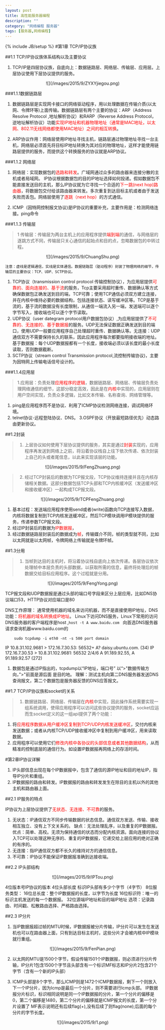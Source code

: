 ```yaml
---
layout: post
title: 高性能服务器编程 
description: ""
category: "网络编程 服务器"
tags: [服务器,网络编程]
---
```

{% include JB/setup %}
#第1章 TCP/IP协议族

##1.1    TCP/IP协议族体系结构以及主要协议

1. TCP/IP是四层协议族，自底向上：数据链路层、网络层、传输层、应用层。上层协议使用下层协议提供的服务。

<center>![](/images/2015/9/ZYXYjiegou.png)</center>

###1.1.1数据链路层

1. 数据链路层是实现网卡接口的网络驱动程序，用以处理数据在传输介质(以太网、令牌环等)上面传输。数据链路层有两个主要的协议：ARP（Address Resolve Protocol ,地址解析协议）和RARP（Reverse Address Protocol，逆地址解析协议）功能<font color=red>实现IP地址和机器物理地址（通常是MAC地址，以太网、802.11无线网络都使用MAC地址）之间的相互转换</font>。

2. ARP协议作用：网络层使用IP地址寻找主机，链路层通过物理地址寻找一台主机，网络层必须首先将目标IP地址转换为其对应的物理地址，这样才能使用链路层提供的服务，而提供这个转换服务的协议就是ARP协议。

###1.1.2 网络层

1. 网络层：实现数据包的<font color=red>选路和转发</font>。广域网通过众多的路由器来连接分散的主机或者局域网。
IP协议根据数据包的目的IP地址选择如何投递。假如数据包不能直接发送目的主机，那么IP协议就为它寻找一个合适的<font color=red>下一跳(next hop)路由器</font>，将数据包交付给该路由器来转发。多次重复到达目标主机或者由于发送失败而丢包。网络层使用了<font color=red>逐跳（next hop）</font>的方式通信。

2. ICMP（因特网控制报文协议)是IP协议的重要补充，主要作用是：检测网络连接。ping命令

###1.1.3 传输层

>1 传输层：传输层为两台主机上的应用程序提供<font color=red>端到端</font>的通信，与网络层的逐跳方式不同，传输层只关心通信的起始点和目的点，忽略数据包的中转过程。

<center>![](/images/2015/9/ChuangShu.png)</center>

    注意：虚线是逻辑通信，实线是实体通信。数据链路层（驱动程序）封装了物理网络的细节，传输层的主要协议：TCP、UDP、SCTP协议。

1. TCP协议（transmission control protocol 传输控制协议），为应用层提供<font color=red>可靠的、面向连接的、基于流</font>的服务，Tcp主要采用超时重传、数据确认等方式确保数据包正确发送到目的端，TCP可靠；使用TCP通信必须双方建立连接，并在内核中维持必要的数据结构，包括连接状态、读写缓冲区等。TCP是基于流的，基于流的数据没有长度限制，从通信一端流入另一端，发送端可以逐个字节写入，接收端也可以逐个字节读取。
2. UDP协议（user dategram protocol用户数据包协议）,为应用层提供了<font color=red>不可靠的、无连接的、基于数据报</font>的服务。UDP无法保证数据正确发送到目的端口，使用UDP一般要应用程序自己处理超时重传、数据确认等。无连接：UDP通信双方不需要保持长久的联系，因此应用程序每次都要指明接收端的地址。基于数据报：每个UDP数据报都有一个长度，接收端必须以该长度的最小长度读取，否则数据截断。
3. SCTP协议（stream control Transmission protocol,流控制传输协议)，主要为因特网上传输电话信号设计的。

###1.1.4应用层

>1.应用层：负责处理<font color=red>应用程序的逻辑</font>，数据链路层、网络层、传输层负责处理网络通信的细节，这部分稳定高效，因此是在<font color=red>内核</font>中实现的，应用层则在用户空间实现，负责众多逻辑，比如文本传输、名称查询、网络管理等。

1. ping是应用程序而不是协议、利用了ICMP协议检测网络连接，调试网络环境。
2. telnet协议-远程登陆协议、DNS。
3.OSPF协议（开放最短路径优先）动态路由更新协议。

##1.2封装
>1. 上层协议如何使用下层协议提供的服务，其实是通过<font color=red>封装</font>实现的，应用程序再发送到网络上之前，将沿着协议栈自上往下依次传递、依次封装上自己的头或者尾信息，以此来实现该层的功能。

<center>![](/images/2015/9/FengZhuang.png)</center>

>2. 经过TCP封装后的数据为TCP报文段，TCP协议维持连接并且在内核存储相关数据。这部分数据包括TCP头部和TCP内核缓冲区（发送缓冲区和接收缓冲区）一起构成TCP报文段。


<center>![](/images/2015/9/TCPFengZhuang.png)</center>

1. 基本过程：发送端应用程序使用send或者(write)函数向TCP连接写入数据，内核将数据复制到TCP内核发送缓冲区，然后TCP模块调用IP模块提供的服务，传递参数TCP报文段。
2. 经过IP封装后的数据为<font color=red>IP数据报</font>，
3. 经过数据链路层封装后的数据成为<font color=red>帧</font>，传输媒介不同，帧的类型就不同，比如以太网就是以太网帧，令牌网络上传输就是令牌环帧。

##1.3分用

>1. 当帧到达目的主机时，将沿着协议栈自底向上依次传递。各层协议依次处理帧中本层负责的头部数据，以获取所需的信息，最终将处理后的帧数据交给目标应用程序。这个过程就是分用。

<center>![](/images/2015/9/FengYong.png)</center>

TCP报文段和UDP数据报是通过头部的端口号字段来区分上层应用，比如DNS协议端口53，HTTP协议对应端口是80

DNS工作原理：
通常使用机器的域名来访问机器，而不是直接使用IP地址，DNS功能：<font color=red>将机器的域名转换成IP地址</font>。
Linux下访问DNS服务，Linux下常用的访问DNS服务器的客户端程序是host ,`host -t A www.baidu.com ` 向首选DNS服务器请求查询机器www.baidu.com的

        sudo tcpdump -i eth0 -nt -s 500 port domain
IP 10.8.31.102.9681 > 172.16.7.30.53: 56532+ A? daisy.ubuntu.com. (34)
IP 172.16.7.30.53 > 10.8.31.102.9681: 56532 2/4/6 A 91.189.92.55, A 91.189.92.57 (272)
1. 数据包是通过IP指出的，tcpdump以“IP地址，端口号” 以“>"数据传输方向，”>"前面是源后面 是目的地。
理解：测试主机向第二DNS服务器发送DNS查询报文，第二个数据包是服务器反馈的DNS应答报文。

##1.7 TCP/IP协议族和socket的关系

>1. 数据链路层、网络层、传输层在<font color=red>内核</font>中实现，因此操作系统需要实现一组系统调用，使得应用程序可以访问这些协议提供的服务，socket应运而生socket定义的这一组api提供了两个功能：
1. 将<font color=red>应用程序数据从用户缓冲区复制到TCP/UDP内核发送缓冲区</font>，交付内核来发送数据；或者从内核TCP/UDP接收缓冲区中复制到用户缓冲区，用来读取数据。
2. 应用程序可以使用它们<font color=red>修改内核中各协议的头部信息或者其他数据结构</font>，从而精准的控制底层的通信行为。如设置IP数据报再网络上的存活时间。

#第2章IP协议详解

1. IP头部信息出现在每个IP数据报中，包含了通信的源IP地址和目的地址IP，指导IP分片和重组。
2. IP数据报的路由和转发。IP数据报的路由和转发发生在除目的主机以外的其他主机和路由器上面。

##2.1 IP服务的特点

IP协议为上层协议提供了<font color=red>无状态、无连接、不可靠</font>的服务。

1. 无状态：IP通信双方不同步传输数据的状态信息。通信双方发送、传输、接收相互独立、没有上下文关系的。
 缺点：无法处理乱序，以及重复的IP数据报。
优点：简单、高校。无须为保持通信的状态而分配内核资源。面向连接的协议入TCP可以处理这种无序的、重复的IP数据报，它递交给上层应用的绝对正确的有序的。
2. 无连接：指IP通信双方都不长久的维持对方的通信信息。
3. 不可靠：IP协议不能保证IP数据报准确到达接收端。

##2.2 IP头部结构

<center>![](/images/2015/9/IPTou.png)</center>

4位版本号IP协议的版本
4位头部长度 标识IP头部有多少个字节（4字节）
8位服务类型：
16位总长度：整个IP数据报的长度，以字节为长度
16位标识符：唯一的标识主机发送的每一个数据报。
32位源端IP地址和目的端IP地址
选项：记录路由、时间戳、松散路由选择、严格路由选择。

##2.3 IP分片

1. 当IP数据报超过帧的MTU时候，IP数据报被分片传输，IP分片可以发生在发送机也可以在路由器上面，只有到达目标主机时，这些分片才会被内核中IP模块就行重组。

<center>![](/images/2015/9/FenPian.png)</center>

2. 以太网的MTU是1500个字节，假设传输1501个IP数据报，则必须进行分片传输，IP分片1包含1500个字节且头部含有一个标识MF标志和IP分片2包含21个字节（含有一个新的IP头部）

3. ICMP头部是8个字节，那么ICMP则是1472个ICMP数据报，剩下一个则放入下一个IP分片，因为Icmp是最后一个分片，则不需要进行Icmp头部。
IP数据报分片标识，标识相同说明是同一个IP数据报的分片，第一个分片的偏移是0，第二个偏移是1480，第二个分片的偏移就是ICMP报文的长度，第一个分片设置了 MF表示说明还有后续flag(+),没有后续了则flag(none);后面的每个分片的字节长度。

<center>![](/images/2015/9/1.png)</center>










